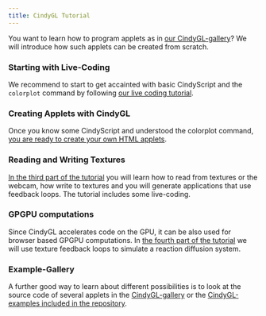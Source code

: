 ```yaml
---
title: CindyGL Tutorial
---
```


You want to learn how to program applets as in [our CindyGL-gallery](/gallery/cindygl/)? We will introduce how such applets can be created from scratch.

### Starting with Live-Coding

We recommend to start to get accainted with basic CindyScript and the `colorplot` command by following [our live coding tutorial](livecoding.html).

### Creating Applets with CindyGL

Once you know some CindyScript and understood the colorplot command, [you are ready to create your own HTML applets](creatingapplets.html).

### Reading and Writing Textures

[In the third part of the tutorial](textures.html) you will learn how to read from textures or the webcam, how write to textures and you will generate applications that use feedback loops. The tutorial includes some live-coding.

### GPGPU computations

Since CindyGL accelerates code on the GPU, it can be also used for browser based GPGPU computations. In [the fourth part of the tutorial](gpgpu.html) we will use texture feedback loops to simulate a reaction diffusion system.

### Example-Gallery

A further good way to learn about different possibilities is to look at the source code of several applets in the [CindyGL-gallery](/gallery/cindygl/) or the [CindyGL-examples included in the repository](/examples/cindygl/).
